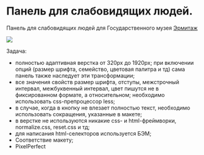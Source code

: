 
# Панель для слабовидящих людей.

Панель для слабовидящих людей для Государственного музея [Эрмитаж](https://www.hermitagemuseum.org)

![](https://i.ibb.co/4JW8bBL/hermitage-blind-tab.png)

Задача:
- полностью адаптивная верстка от 320px до 1920px;
при включении опций (размер шрифта, семейство, цветовая палитра и тд) сама панель также наследует эти трансформации;
- все значения свойств размер шрифта, отступы, межстрочный интервал, межбуквенный интервал, цвет пишутся не в фиксированном формате, а относительном;
необходимо использовать css-препроцессор less;
- в случае, когда в кнопку не влезает полностью текст, необходимо использовать сокращения, указанные в макете;
- в верстке не используются никакие css- и html-фреймворки, normalize.css, reset.css и тд;
- для написания html-селекторов используется БЭМ;
- Соответствие макету;
- PixelPerfect
